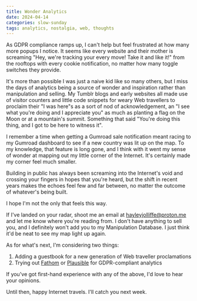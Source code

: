 ```yaml
---
title: Wonder Analytics
date: 2024-04-14
categories: slow-sunday
tags: analytics, nostalgia, web, thoughts
---
```


As GDPR compliance ramps up, I can't help but feel frustrated at how many more popups I notice. It seems like every website and their mother is screaming "Hey, we're tracking your every move! Take it and like it!" from the rooftops with every cookie notification, no matter how many toggle switches they provide.

It's more than possible I was just a naive kid like so many others, but I miss the days of analytics being a source of wonder and inspiration rather than manipulation and selling. My Tumblr blogs and early websites all made use of visitor counters and little code snippets for weary Web travellers to proclaim their "I was here"s as a sort of nod of acknowledgement, an "I see what you're doing and I appreciate you" as much as planting a flag on the Moon or at a mountain's summit. Something that said "You're doing this thing, and I got to be here to witness it".

I remember a time when getting a Gumroad sale notification meant racing to my Gumroad dashboard to see if a new country was lit up on the map. To my knowledge, that feature is long gone, and I think with it went my sense of wonder at mapping out my little corner of the Internet. It's certainly made my corner feel much smaller.

Building in public has always been screaming into the Internet's void and crossing your fingers in hopes that you're heard, but the shift in recent years makes the echoes feel few and far between, no matter the outcome of whatever's being built.

I hope I'm not the only that feels this way.

If I've landed on your radar, shoot me an email at hayleyjolliffe@proton.me and let me know where you're reading from. I don't have anything to sell you, and I definitely won't add you to my Manipulation Database. I just think it'd be neat to see my map light up again.

As for what's next, I'm considering two things:
1. Adding a guestbook for a new generation of Web traveller proclamations
2. Trying out [Fathom](https://usefathom.com) or [Plausible](https://plausible.io) for GDPR-compliant analytics

If you've got first-hand experience with any of the above, I'd love to hear your opinions. 

Until then, happy Internet travels. I'll catch you next week.
